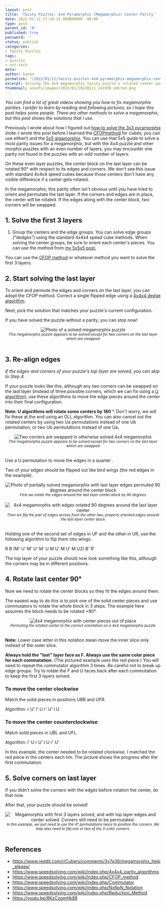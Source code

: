 ```yaml
---
layout: post
title: 'Twisty Puzzles: 4x4 Pyramorphix (Megamorphix) Center Parity'
date: 2022-01-12 17:19:15.000000000 -08:00
type: post
parent_id: '0'
published: true
password: ''
status: publish
categories:
- Twisty Puzzles
tags:
- puzzles
- not-tech
meta:
author: karen
permalink: "/2022/01/12/twisty-puzzles-4x4-pyramorphix-megamorphix-center-parity/"
excerpt: Solving the 4x4 megamorphix twisty puzzle's rotated center parity
thumbnail: assets/images/2022/01/20220111_141936_edited.png
---
```


_You can find a lot of great videos showing you how to fix megamorphix parities. I prefer to learn by reading and following pictures, so I hope this post helps some people. There are other methods to solve a megamorphix, but this post shows the solutions that I use._


Previously I wrote about how I figured out [how to solve the 3x3 pyramorphix](https://productionwithscissors.run/2021/05/06/twisty-puzzles-3x3-pyramorphix-solution/) (note: I wrote this post before I learned the [CFOP](https://www.speedsolving.com/wiki/index.php/CFOP_method)[method](https://www.speedsolving.com/wiki/index.php/CFOP_method) for cubes; you can use either!) and the [5x5 gigamorphix](https://productionwithscissors.run/2021/06/10/twisty-puzzles-5x5-pyramorphix-gigamorphix-solution/). You can use that 5x5 guide to solve a most parity issues for a megamorphix, but with the 4x4 puzzle and other morphix puzzles with an even number of layers, you may encounter one parity not found in the puzzles with an odd number of layers.


On these even layer puzzles, the center block on the last layer can be rotated 90° with respect to its edges and corners. We don't see this issue with standard 4x4x4 speed cubes because those centers don't have any visible difference if a center gets rotated.


In the megamorphix, this parity often isn't obvious until you have tried to orient and permutate the last layer. If the corners and edges are in place, the center will be rotated. If the edges along with the center block, two corners will be swapped.


## 1. Solve the first 3 layers


1. Group the centers and the edge groups. You can solve edge groups ("dedges") using the standard 4x4x4 speed cube methods. When solving the center groups, be sure to orient each center's pieces. You can use the method from [my 5x5x5 post.](https://productionwithscissors.run/2021/06/10/twisty-puzzles-5x5-pyramorphix-gigamorphix-solution/)


You can use the [CFOP method](https://www.speedsolving.com/wiki/index.php/CFOP_method) or whatever method you want to solve the first 3 layers.


## 2. Start solving the last layer


To orient and permute the edges and corners on the last layer, you can adopt the CFOP method. Correct a single flipped edge using a [4x4x4 dedge algorithm](https://www.speedsolving.com/wiki/index.php/4x4x4_parity_algorithms#One_dedge_flip).


Next, pick the solution that matches your puzzle's current configuration.



If you have solved the puzzle without a parity, you can stop now!



<div align="center">
<img
src="/assets/images/2022/01/20220111_143344_edited.png"
alt="Photo of a solved megamorphix puzzle">
<br>
<i><small>
This megamorphix puzzle appears to be solved except for two corners on the last layer which are swapped
</small></i>
</div>
<br>



## 3. Re-align edges



_If the edges and corners of your puzzle's top layer are solved, you can skip to Step 4._


If your puzzle looks like this, although any two corners can be swapped on the last layer (instead of three possible corners, which we can fix using a [U algorithm](https://www.speedsolving.com/wiki/index.php/PLL#U_Permutation_:_a)), use these algorithms to move the edge pieces around the center into their final configuration.


**Note: U algorithms will rotate some centers by 180** °. Don't worry, we will fix these at the end using an OLL algorithm. You can also cancel out the rotated centers by using two Ua permutations instead of one Ub permutation, or two Ub permutations instead of one Ua.



<div align="center">
<img
src="/assets/images/2022/01/20220111_141531_edited.png"
alt="Two corners are swapped in otherwise solved 4x4 megamorphix">
<br>
<i><small>
This megamorphix puzzle appears to be solved except for two corners on the last layer which are swapped
</small></i>
</div>
<br>



Use a U permutation to move the edges in a quarter .


Two of your edges should be flipped out like bird wings (the red edges in the example).



<div align="center">
<img
src="/assets/images/2022/01/20220111_141936_edited.png"
alt="Photo of partially solved megamorphix with last layer edges permuted 90 degrees around the center block">
<br>
<i><small>
First we rotate the edges around the last layer center block by 90 degrees
</small></i>
</div>
<br>





<div align="center">
<img
src="/assets/images/2022/01/20220111_142122_edited.png"
alt="4x4 megamorphix with edges rotated 90 degrees around the last layer center">
<br>
<i><small>
Then we flip the pair of edges across from the other two, properly oriented edges around the last layer center block
</small></i>
</div>
<br>





Holding one of the second set of edges in UF and the other in UR, use the following algorithm to flip them into wings:


R B (M' U' M' U' M' U M U' M U' M U2) B' R'


The top layer of your puzzle should now look something like this, although the corners may be in different positions.



## 4. Rotate last center 90°



Now we need to rotate the center blocks so they fit the edges around them.


The easiest way to do this is to pick one of the solid center pieces and use commutators to rotate the whole block in 3 steps. The example here assumes the block needs to be rotated +90°.



<div align="center">
<img
src="/assets/images/2022/01/20220111_142834_edited.png"
alt="4x4 megamorphix with center pieces out of place">
<br>
<i><small>
Permuting the rotated center to the correct orientation on a 4x4 megamorphix puzzle
</small></i>
</div>
<br>





**Note:** Lower case letter in this notation mean move the inner slice only instead of the outer slice.


**Always hold the "last" layer face as F. Always use the same color piece for each commatation.** (The pictured example uses the red piece.) You will need to repeat the commutator algorithm 3 times. Be careful not to break up edge groups. Try to rotate the F and U faces back after each commutation to keep the first 3 layers solved.


### To move the center clockwise


Match the solid pieces in positions UBR and UFR.


Algorithm: r U' l' U r' U' l U


### To move the center counterclockwise


Match solid pieces in UBL and UFL.


Algorithm: l' U r U' l U r' U'


In this example, the center needed to be rotated clockwise. I matched the red piece in the centers each tim. The picture shows the progress after the first commutation.


## 5. Solve corners on last layer



If you didn't solve the corners with the edges before rotation the center, do that now.


After that, your puzzle should be solved!



<div align="center">
<img
src="/assets/images/2022/01/20220111_143141_edited.png"
alt="Megamorphix with first 3 layers solved, and with top layer edges and center solved. Corners still need to be permutated.">
<br>
<i><small>
In this example, we just need to use the A* permutations twice to position the corners. We may also need to flip one or two of the 3-color corners.
</small></i>
</div>
<br>





## References


* <https://www.reddit.com/r/Cubers/comments/3y7q36/megamorphix_help_please/>
* <https://www.speedsolving.com/wiki/index.php/4x4x4_parity_algorithms>
* <https://www.speedsolving.com/wiki/index.php/CFOP_method>
* <https://www.speedsolving.com/wiki/index.php/Commutator>
* <https://www.speedsolving.com/wiki/index.php/NxNxN_Notation>
* <https://www.speedsolving.com/wiki/index.php/Reduction_Method>
* <https://youtu.be/8KzCzqmHk88>


